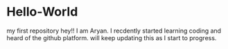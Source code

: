 # Hello-World
my first repository
hey!! I am Aryan. I recdently started learning coding and heard of the github platform.
will keep updating this as I start to progress.
